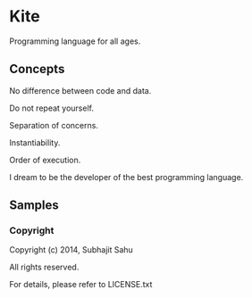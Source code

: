 Kite
====

Programming language for all ages.



Concepts
--------

No difference between code and data.

Do not repeat yourself.

Separation of concerns.

Instantiability.

Order of execution.

I dream to be the developer of the best programming language.





Samples
-------





### Copyright

Copyright (c) 2014, Subhajit Sahu

All rights reserved.

  
For details, please refer to LICENSE.txt


